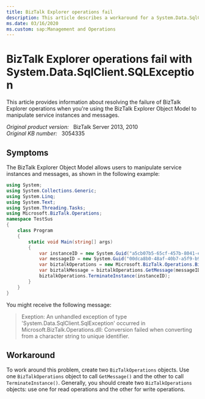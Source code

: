 ```yaml
---
title: BizTalk Explorer operations fail
description: This article describes a workaround for a System.Data.SqlClient.SQLException error message while you're performing BizTalk Explorer operations.
ms.date: 03/16/2020
ms.custom: sap:Management and Operations
---
```

# BizTalk Explorer operations fail with System.Data.SqlClient.SQLException

This article provides information about resolving the failure of BizTalk Explorer operations when you're using the BizTalk Explorer Object Model to manipulate service instances and messages.

_Original product version:_ &nbsp; BizTalk Server 2013, 2010  
_Original KB number:_ &nbsp; 3054335

## Symptoms

The BizTalk Explorer Object Model allows users to manipulate service instances and messages, as shown in the following example:

```csharp
using System;
using System.Collections.Generic;
using System.Linq;
using System.Text;
using System.Threading.Tasks;
using Microsoft.BizTalk.Operations;
namespace TestSus
{
    class Program
    {
        static void Main(string[] args)
        {
            var instanceID = new System.Guid("a5cb07b5-65cf-457b-8041-eee7463af564");
            var messageID = new System.Guid("00dca8b0-48af-40b7-a5f9-b91da7d66617");
            var biztalkOperations = new Microsoft.BizTalk.Operations.BizTalkOperations();
            var biztalkMessage = biztalkOperations.GetMessage(messageID, instanceID);
            biztalkOperations.TerminateInstance(instanceID);
        }
    }
}
```

You might receive the following message:

> Exeption:
> An unhandled exception of type 'System.Data.SqlClient.SqlException' occurred in Microsoft.BizTalk.Operations.dll: Conversion failed when converting from a character string to unique identifier.

## Workaround

To work around this problem, create two `BizTalkOperations` objects. Use one `BizTalkOperations` object to call `GetMessage()` and the other to call `TerminateInstance()`. Generally, you should create two `BizTalkOperations` objects: use one for read operations and the other for write operations.
